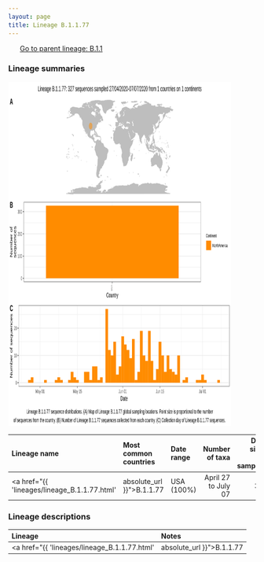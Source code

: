 ```yaml
---
layout: page
title: Lineage B.1.1.77
---
```




<p>
<ul class="actions small">
	 <a href="{{ 'lineages/lineage_B.1.1.html' | absolute_url }}" class="button special fit">Go to parent lineage: B.1.1</a>
</ul>
</p>
<h3> Lineage summaries</h3>

<img src="../assets/images/B.1.1.77.svg" alt="B.1.1.77 lineage summary figure" width="90%" height="700px" />


| Lineage name | Most common countries | Date range | Number of taxa |  Days since last sampling | Known Travel | Recall value |
|:-----|:-----|:-------|-------:|-------:|:---------|--------:|
| <a href="{{ 'lineages/lineage_B.1.1.77.html' | absolute_url }}">B.1.1.77</a> | USA (100%) | April 27 to July 07 | 327 | 46 |  | 0.98 |

<h3>Lineage descriptions</h3>

| Lineage | Notes |
|:-----|:-----|
| <a href="{{ 'lineages/lineage_B.1.1.77.html' | absolute_url }}">B.1.1.77</a> | USA lineage (WA) |

